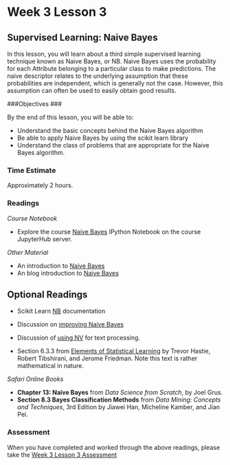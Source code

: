 # Week 3 Lesson 3 #
## Supervised Learning: Naive Bayes ##

In this lesson, you will learn about a third simple supervised learning
technique known as Naive Bayes, or NB. Naive Bayes uses the probability
for each Attribute belonging to a particular class to make predictions.
The naive descriptor relates to the underlying assumption that these
probabilities are independent, which is generally not the case. However,
this assumption can often be used to easily obtain good results.

###Objectives ###

By the end of this lesson, you will be able to:

- Understand the basic concepts behind the Naive Bayes algorithm
- Be able to apply Naive Bayes by using the scikit learn library
- Understand the class of problems that are appropriate for the Naive Bayes algorithm.

### Time Estimate ###

Approximately 2 hours.

### Readings ####

_Course Notebook_

- Explore the course [Naive Bayes][l3nb]
IPython Notebook on the course JupyterHub server.

_Other Material_

- An introduction to [Naive Bayes][inb]
- An blog introduction to [Naive Bayes][bnb]

## Optional Readings ##

- Scikit Learn [NB][snb] documentation
- Discussion on [improving Naive Bayes][dinb]
- Discussion of [using NV][unb] for text processing.

- Section 6.3.3 from [Elements of Statistical Learning][esl] by Trevor
Hastie, Robert Tibshirani, and Jerome Friedman. Note this text is rather
mathematical in nature.

_Safari Online Books_

- **Chapter 13: Naive Bayes** from _Data Science from Scratch_, by Joel Grus.
- **Section 8.3 Bayes Classification Methods** from _Data Mining: Concepts
and Techniques_, 3rd Edition by Jiawei Han, Micheline Kamber, and Jian
Pei.

### Assessment ###

When you have completed and worked through the above readings, please take the [Week 3 Lesson 3 Assessment][la]

[l3nb]: notebooks/intro2nb.ipynb
[la]: https://learn.illinois.edu/mod/quiz/view.php?id=1325248

[snb]: http://scikit-learn.org/stable/modules/naive_bayes.html
[unb]: http://blog.yhat.com/posts/naive-bayes-in-python.html
[bnb]: http://machinelearningmastery.com/naive-bayes-classifier-scratch-python/
[inb]: http://www.analyticsvidhya.com/blog/2015/09/naive-bayes-explained/
[dinb]: http://machinelearningmastery.com/better-naive-bayes/

[esl]: http://statweb.stanford.edu/~tibs/ElemStatLearn/
